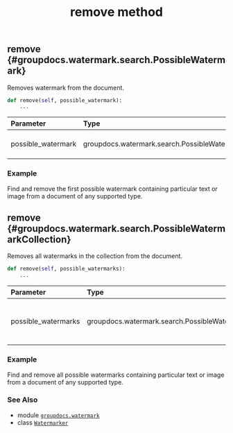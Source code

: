﻿---
title: remove method
second_title: GroupDocs.Watermark for Python via .NET API References
description: 
type: docs
url: /python-net/groupdocs.watermark/watermarker/remove/
is_root: false
weight: 60
---

## remove {#groupdocs.watermark.search.PossibleWatermark}

Removes watermark from the document.



```python
def remove(self, possible_watermark):
    ...
```


| Parameter | Type | Description |
| :- | :- | :- |
| possible_watermark | groupdocs.watermark.search.PossibleWatermark | The watermark to remove. |

### Example 


Find and remove the first possible watermark containing particular text or image from a document
of any supported type.


## remove {#groupdocs.watermark.search.PossibleWatermarkCollection}

Removes all watermarks in the collection from the document.



```python
def remove(self, possible_watermarks):
    ...
```


| Parameter | Type | Description |
| :- | :- | :- |
| possible_watermarks | groupdocs.watermark.search.PossibleWatermarkCollection | The collection of watermarks to remove. |

### Example 


Find and remove all possible watermarks containing particular text or image from a document
of any supported type.



### See Also
* module [`groupdocs.watermark`](../../)
* class [`Watermarker`](/watermark/python-net/groupdocs.watermark/watermarker)
